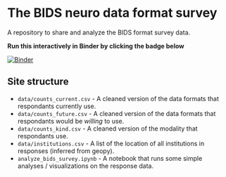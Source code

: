 # The BIDS neuro data format survey

A repository to share and analyze the BIDS format survey data.

**Run this interactively in Binder by clicking the badge below**

[![Binder](https://mybinder.org/badge.svg)](https://mybinder.org/v2/gh/choldgraf/bids_format_survey/master)

## Site structure

* `data/counts_current.csv` - A cleaned version of the data formats that respondants currently use.
* `data/counts_future.csv` - A cleaned version of the data formats that respondants would be *willing* to use.
* `data/counts_kind.csv` - A cleaned version of the modality that respondants use.
* `data/institutions.csv` - A list of the location of all institutions in responses (inferred from geopy).
* `analyze_bids_survey.ipynb` - A notebook that runs some simple analyses / visualizations on the response data.